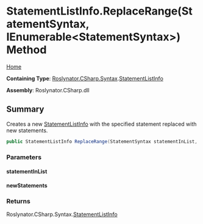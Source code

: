 <a name="_Top"></a>

# StatementListInfo\.ReplaceRange\(StatementSyntax, IEnumerable\<StatementSyntax>\) Method

[Home](../../../../../README.md#_Top)

**Containing Type**: [Roslynator.CSharp.Syntax](../../README.md#_Top)\.[StatementListInfo](../README.md#_Top)

**Assembly**: Roslynator\.CSharp\.dll

## Summary

Creates a new [StatementListInfo](../README.md#_Top) with the specified statement replaced with new statements\.

```csharp
public StatementListInfo ReplaceRange(StatementSyntax statementInList, IEnumerable<StatementSyntax> newStatements)
```

### Parameters

#### statementInList

#### newStatements

### Returns

Roslynator\.CSharp\.Syntax\.[StatementListInfo](../README.md#_Top)

